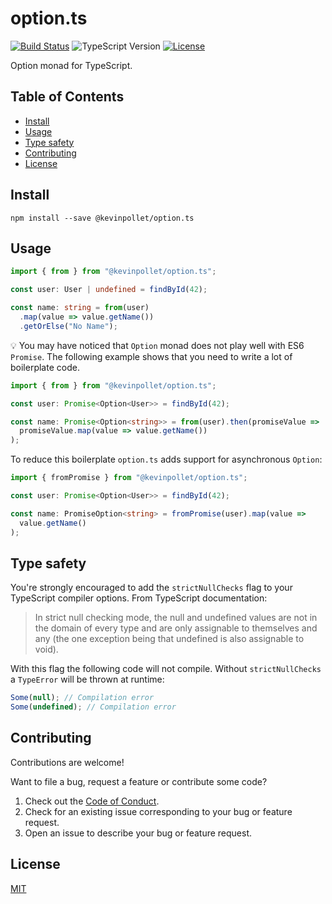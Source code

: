 # option.ts <!-- omit in toc -->

[![Build Status](https://github.com/kevinpollet/option.ts/workflows/build/badge.svg)](https://github.com/kevinpollet/option.ts/actions)
![TypeScript Version](https://img.shields.io/badge/TypeScript-3.x-blue.svg)
[![License](https://img.shields.io/badge/license-MIT-blue.svg)](./LICENSE.md)

Option monad for TypeScript.

## Table of Contents <!-- omit in toc -->

- [Install](#install)
- [Usage](#usage)
- [Type safety](#type-safety)
- [Contributing](#contributing)
- [License](#license)

## Install

```shell
npm install --save @kevinpollet/option.ts
```

## Usage

```ts
import { from } from "@kevinpollet/option.ts";

const user: User | undefined = findById(42);

const name: string = from(user)
  .map(value => value.getName())
  .getOrElse("No Name");
```

💡 You may have noticed that `Option` monad does not play well with ES6 `Promise`. The following example shows that you need to write a lot of boilerplate code.

```ts
import { from } from "@kevinpollet/option.ts";

const user: Promise<Option<User>> = findById(42);

const name: Promise<Option<string>> = from(user).then(promiseValue =>
  promiseValue.map(value => value.getName())
);
```

To reduce this boilerplate `option.ts` adds support for asynchronous `Option`:

```ts
import { fromPromise } from "@kevinpollet/option.ts";

const user: Promise<Option<User>> = findById(42);

const name: PromiseOption<string> = fromPromise(user).map(value =>
  value.getName()
);
```

## Type safety

You're strongly encouraged to add the `strictNullChecks` flag to your TypeScript compiler options. From TypeScript documentation:

> In strict null checking mode, the null and undefined values are not in the domain of every type and are only assignable to themselves and any (the one exception being that undefined is also assignable to void).

With this flag the following code will not compile. Without `strictNullChecks` a `TypeError` will be thrown at runtime:

```ts
Some(null); // Compilation error
Some(undefined); // Compilation error
```

## Contributing

Contributions are welcome!

Want to file a bug, request a feature or contribute some code?

1. Check out the [Code of Conduct](./CODE_OF_CONDUCT.md).
2. Check for an existing issue corresponding to your bug or feature request.
3. Open an issue to describe your bug or feature request.

## License

[MIT](./LICENSE.md)
